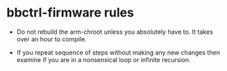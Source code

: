 # bbctrl-firmware rules
- Do not rebuild the arm-chroot unless you absolutely have to. It takes over an hour to compile.

- If you repeat sequence of steps without making any new changes then examine if you are in a nonsensical loop or infinite recursion.